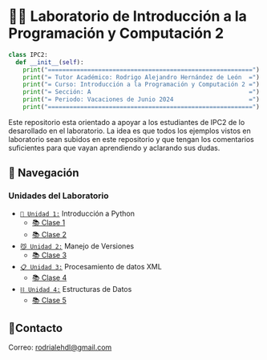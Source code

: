 # 🧑‍💻 Laboratorio de Introducción a la Programación y Computación 2

```python
class IPC2:
  def __init__(self):
    print("=========================================================")
    print("= Tutor Académico: Rodrigo Alejandro Hernández de León  =")
    print("= Curso: Introducción a la Programación y Computación 2 =")
    print("= Sección: A                                            =")
    print("= Periodo: Vacaciones de Junio 2024                     =")
    print("=========================================================")
```

Este repositorio esta orientado a apoyar a los estudiantes de IPC2 de lo desarollado en el laboratorio. La idea es que todos los ejemplos vistos en laboratorio sean subidos en este repositorio y que tengan los comentarios suficientes para que vayan aprendiendo y aclarando sus dudas.

## 🚀 Navegación

### Unidades del Laboratorio
- [`🐍 Unidad 1:`](./Unidad1) Introducción a Python
  - [📚 Clase 1](./Unidad1/Clase01)
  - [📚 Clase 2](./Unidad1/Clase02)
- [`😼 Unidad 2:`](./Unidad2) Manejo de Versiones
  - [📚 Clase 3](./Unidad2)
- [`📋 Unidad 3:`](./Unidad3) Procesamiento de datos XML
  - [📚 Clase 4](./Unidad3)
- [`⛓️ Unidad 4:`](./Unidad4) Estructuras de Datos
  - [📚 Clase 5](./Unidad4/Clase05/)

## 👤Contacto

Correo: [rodrialehdl@gmail.com](rodrialehdl@gmail.com)
